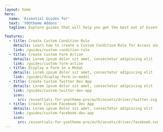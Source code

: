 ```yaml
---
layout: home
hero:
  name: 'Essential Guides for'
  text: 'YOOtheme Addons'
  tagline: Explore guides that will help you get the best out of Essential Addons for YOOtheme

features:
  - title: Create Custom Condition Rule
    details: Learn how to create a Custom Condition Rule for Access and others
    link: /guides/custom-condition-rule
  - title: Create Custom Form Action
    details: Lorem ipsum dolor sit amet, consectetur adipiscing elit
    link: /guides/custom-form-action
  - title: Display a Form in a Modal
    details: Lorem ipsum dolor sit amet, consectetur adipiscing elit
    link: /guides/display-form-in-modal
  - title: Create Custom Twitter Dev App
    details: Lorem ipsum dolor sit amet, consectetur adipiscing elit
    link: /guides/custom-twitter-dev-app
    icon:
      src: /essentials-for-yootheme-pro/auth/assets/driver/twitter.svg
  - title: Create Custom Facebook Dev App
    details: Lorem ipsum dolor sit amet, consectetur adipiscing elit
    link: /guides/custom-facebook-dev-app
    icon:
      src: /essentials-for-yootheme-pro/auth/assets/driver/facebook.svg
---
```

